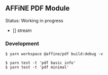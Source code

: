 ## AFFiNE PDF Module

Status: Working in progress

- [] stream

### Development

```console
$ yarn workspace @affine/pdf build:debug -v

$ yarn test -t 'pdf basic info'
$ yarn test -t 'pdf minimal'
```
